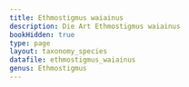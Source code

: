 ```yaml
---
title: Ethmostigmus waiainus
description: Die Art Ethmostigmus waiainus
bookHidden: true
type: page
layout: taxonomy_species
datafile: ethmostigmus_waiainus
genus: Ethmostigmus
---
```


